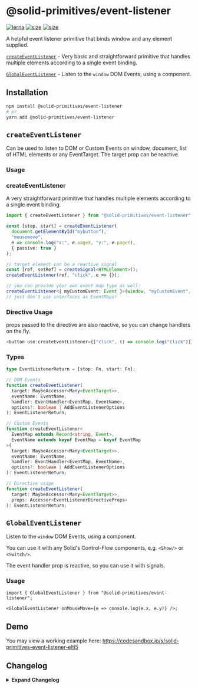 # @solid-primitives/event-listener

[![lerna](https://img.shields.io/badge/maintained%20with-lerna-cc00ff.svg?style=for-the-badge)](https://lerna.js.org/)
[![size](https://img.shields.io/bundlephobia/minzip/@solid-primitives/event-listener?style=for-the-badge)](https://bundlephobia.com/package/@solid-primitives/event-listener)
[![size](https://img.shields.io/npm/v/@solid-primitives/event-listener?style=for-the-badge)](https://www.npmjs.com/package/@solid-primitives/event-listener)

A helpful event listener primitive that binds window and any element supplied.

[`createEventListener`](#createEventListener) - Very basic and straightforward primitive that handles multiple elements according to a single event binding.

[`GlobalEventListener`](#GlobalEventListener) - Listen to the `window` DOM Events, using a component.

## Installation

```bash
npm install @solid-primitives/event-listener
# or
yarn add @solid-primitives/event-listener
```

## `createEventListener`

Can be used to listen to DOM or Custom Events on window, document, list of HTML elements or any EventTarget. The target prop can be reactive.

### Usage

### createEventListener

A very straightforward primitive that handles multiple elements according to a single event binding.

```ts
import { createEventListener } from "@solid-primitives/event-listener";

const [stop, start] = createEventListener(
  document.getElementById("mybutton"),
  "mousemove",
  e => console.log("x:", e.pageX, "y:", e.pageY),
  { passive: true }
);

// target element can be a reactive signal
const [ref, setRef] = createSignal<HTMLElement>();
createEventListener(ref, "click", e => {});

// you can provide your own event map type as well:
createEventListener<{ myCustomEvent: Event }>(window, "myCustomEvent", () => console.log("yup!"));
// just don't use interfaces as EventMaps!
```

### Directive Usage

props passed to the directive are also reactive, so you can change handlers on the fly.

```ts
<button use:createEventListener={["click", () => console.log("Click")]}>Click!</button>
```

### Types

```ts
type EventListenerReturn = [stop: Fn, start: Fn];

// DOM Events
function createEventListener(
  target: MaybeAccessor<Many<EventTarget>>,
  eventName: EventName,
  handler: EventHandler<EventMap, EventName>,
  options?: boolean | AddEventListenerOptions
): EventListenerReturn;

// Custom Events
function createEventListener<
  EventMap extends Record<string, Event>,
  EventName extends keyof EventMap = keyof EventMap
>(
  target: MaybeAccessor<Many<EventTarget>>,
  eventName: EventName,
  handler: EventHandler<EventMap, EventName>,
  options?: boolean | AddEventListenerOptions
): EventListenerReturn;

// Directive usage
function createEventListener(
  target: MaybeAccessor<Many<EventTarget>>,
  props: Accessor<EventListenerDirectiveProps>
): EventListenerReturn;
```

## `GlobalEventListener`

Listen to the `window` DOM Events, using a component.

You can use it with any Solid's Control-Flow components, e.g. `<Show/>` or `<Switch/>`.

The event handler prop is reactive, so you can use it with signals.

### Usage

```tsx
import { GlobalEventListener } from "@solid-primitives/event-listener";

<GlobalEventListener onMouseMove={e => console.log(e.x, e.y)} />;
```

## Demo

You may view a working example here: https://codesandbox.io/s/solid-primitives-event-listener-elti5

## Changelog

<details>
<summary><b>Expand Changelog</b></summary>

0.0.100

First ported commit from react-use-event-listener.

1.1.4

Released a version with type mostly cleaned up.

1.2.3

Switched to a more idiomatic pattern: Warning: incompatible with the previous version!

1.2.5

Added CJS build.

1.2.6

Migrated to new build process.

1.3.0

Primitive rewritten to provide better types and more reliable usage. **(minor breaking changes to type generics and returned functions)**


</details>
